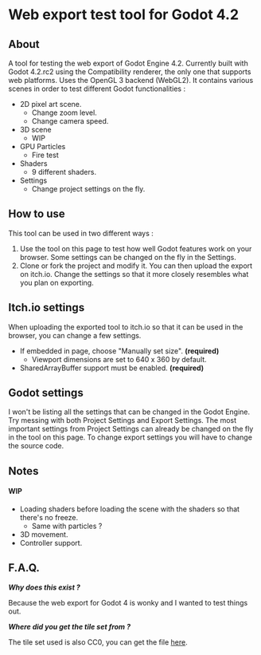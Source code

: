 <h1>Web export test tool for Godot 4.2</h1>
<h2>About</h2>
<p>A tool for testing the web export of Godot Engine 4.2. Currently built with Godot 4.2.rc2 using the Compatibility renderer, the only one that supports web platforms. Uses the OpenGL 3 backend (WebGL2). It contains various scenes in order to test different Godot functionalities :<br></p>
<ul><li>2D pixel art scene.<ul><li>Change zoom level.</li><li>Change camera speed.</li></ul></li><li>3D scene<ul><li>WIP<br>
</li></ul></li><li>GPU Particles<ul><li>Fire test</li></ul></li><li>Shaders<ul><li>9 different shaders.</li></ul></li><li>Settings<ul><li>Change project settings on the fly.</li></ul></li></ul>
<h2>How&nbsp;to&nbsp;use</h2>
<p>This tool can be used in two different ways :</p>
<ol><li>Use the tool on this page to test how well Godot features work on your browser. Some settings can be changed on the fly in the Settings.</li><li>Clone or fork the project  and modify it. You can then upload the export on itch.io. Change the settings so that it more closely resembles what you plan on exporting.</li></ol>
<h2>Itch.io settings</h2>
<p>When uploading the exported tool to itch.io so that it can be used in the browser, you can change a few settings.<br></p>
<ul><li>If embedded in page, choose "Manually set size". <strong>(required)<br></strong>
<ul><li>Viewport dimensions are set to 640 x 360 by default.</li></ul></li><li>SharedArrayBuffer support must be enabled. <strong>(required)</strong></li></ul>
<h2>Godot settings</h2>
<p>I won't be listing all the settings that can be changed in the Godot Engine. Try messing with both Project Settings and Export Settings. The most important settings from Project Settings&nbsp;can already be changed on the fly in the tool on this page. To change export settings you will have to change the source code.</p>
<h2>Notes</h2>
<h4>WIP</h4>
<ul><li>Loading shaders before loading the scene with the shaders so that there's no freeze.<ul><li>Same with particles ?</li></ul></li><li>3D movement.</li><li>Controller support.</li></ul>
<h2>F.A.Q.</h2>
<p><em><strong>Why does this exist ?<br></strong></em></p>
<p>Because the web export for Godot 4 is wonky and I wanted to test things out.<em><br></em></p>
<p><em><strong>Where did you get the tile set from ?</strong></em><br>
    </p>
<p>The tile set used is also CC0, you can get the file <a href="https://opengameart.org/content/mage-city-arcanos" target="_blank">here</a>.
</p>

